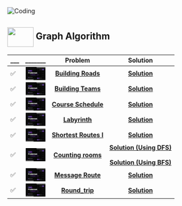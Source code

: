 <img alt="Coding" width="800px" height="400px" src="https://cdn.dribbble.com/users/1959912/screenshots/6464044/content_creator_dribbble.gif">

## <img src = "https://cdn.dribbble.com/users/1138721/screenshots/10809828/media/478d32b2e65c8c3194b7f2154e179231.gif" align = "center" width = "60px" height = "45px"> Graph Algorithm



|___|_______|Problem|Solution|
|---|:-----:|:-----:|:-------:|
|✅|<img align = "center" width = "45px" height = "30px" src = "cses banner.jpeg">|[**Building Roads**](https://cses.fi/problemset/task/1666)|[**Solution**](https://github.com/khalid586/CSES-Problemset-solutions/blob/main/4.Graph%20Algorithms/CSES%20Building%20Roads_1666.cpp)|
|✅|<img align = "center" width = "45px" height = "30px" src = "cses banner.jpeg">|[**Building Teams**](https://cses.fi/problemset/task/1668)|[**Solution**](https://github.com/khalid586/CSES-Problemset-solutions/blob/main/4.Graph%20Algorithms/CSES%20Building%20Teams_1668.cpp)|
|✅|<img align = "center" width = "45px" height = "30px" src = "cses banner.jpeg">|[**Course Schedule**](https://cses.fi/problemset/task/1679)|[**Solution**](https://github.com/khalid586/CSES-Problemset-solutions/blob/main/4.Graph%20Algorithms/CSES%20Course%20Schedule.cpp)|
|✅|<img align = "center" width = "45px" height = "30px" src = "cses banner.jpeg">|[**Labyrinth**](https://cses.fi/problemset/task/1193)|[**Solution**](https://github.com/khalid586/CSES-Problemset-solutions/blob/main/4.Graph%20Algorithms/CSES%20Labyrinth.cpp)|
|✅|<img align = "center" width = "45px" height = "30px" src = "cses banner.jpeg">|[**Shortest Routes I**](https://cses.fi/problemset/task/1671)|[**Solution**](https://github.com/khalid586/CSES-Problemset-solutions/blob/main/4.Graph%20Algorithms/CSES%20Shortest%20Routes%20I.cpp)|
|✅|<img align = "center" width = "45px" height = "30px" src = "cses banner.jpeg">|[**Counting rooms**](https://cses.fi/problemset/task/1192)|[**Solution (Using DFS)**](https://github.com/khalid586/CSES-Problemset-Solutions/blob/main/4.Graph%20Algorithms/CSES%20counting%20rooms%5BDFS%5D.cpp) <br><br> [**Solution (Using BFS)**](https://github.com/khalid586/CSES-Problemset-Solutions/blob/main/4.Graph%20Algorithms/CSES%20counting%20rooms%5BBFS%5D.cpp)|
|✅|<img align = "center" width = "45px" height = "30px" src = "cses banner.jpeg">|[**Message Route**](https://cses.fi/problemset/task/1667)|[**Solution**](https://github.com/khalid586/CSES-Problemset-solutions/blob/main/4.Graph%20Algorithms/CSES%20message%20route.cpp)|
|✅|<img align = "center" width = "45px" height = "30px" src = "cses banner.jpeg">|[**Round_trip**](https://cses.fi/problemset/task/1669)|[**Solution**](https://github.com/khalid586/CSES-Problemset-solutions/blob/main/4.Graph%20Algorithms/CSES%20round_trip.cpp)|
